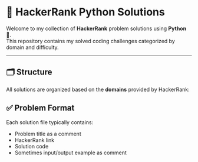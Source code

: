 # 🐍 HackerRank Python Solutions

Welcome to my collection of **HackerRank** problem solutions using **Python** 🐍.  
This repository contains my solved coding challenges categorized by domain and difficulty.

---

## 🗂️ Structure

All solutions are organized based on the **domains** provided by HackerRank:

## ✅ Problem Format

Each solution file typically contains:

- Problem title as a comment
- HackerRank link
- Solution code
- Sometimes input/output example as comment

